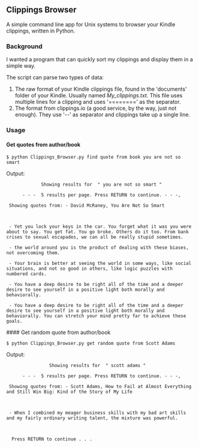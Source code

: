 ## Clippings Browser

A simple command line app for Unix systems to browser your Kindle clippings, written in Python.

### Background

I wanted a program that can quickly sort my clippings and display them in a simple way. 

The script can parse two types of data:

1. The raw format of your Kindle clippings file, found in the 'documents' folder of your Kindle. Usually named *My_clippings.txt.*
This file uses multiple lines for a clipping and uses '========' as the separator.
2. The format from clippings.io (a good service, by the way, just not enough). They use '--' as separator and clippings take up a single line.


### Usage

#### Get quotes from author/book

```
$ python Clippings_Browser.py find quote from book you are not so smart
```

Output:
```
             Showing results for  " you are not so smart " 		 
 
   	  - - -  5 results per page. Press RETURN to continue. - - -, 

 Showing quotes from: - David McRaney, You Are Not So Smart 



 - Yet you lock your keys in the car. You forget what it was you were about to say. You get fat. You go broke. Others do it too. From bank crises to sexual escapades, we can all be really stupid sometimes.

 - the world around you is the product of dealing with these biases, not overcoming them.

 - Your brain is better at seeing the world in some ways, like social situations, and not so good in others, like logic puzzles with numbered cards.

 - You have a deep desire to be right all of the time and a deeper desire to see yourself in a positive light both morally and behaviorally.

 - You have a deep desire to be right all of the time and a deeper desire to see yourself in a positive light both morally and behaviorally. You can stretch your mind pretty far to achieve these goals.
```

    
#### Get random quote from author/book

```
$ python Clippings_Browser.py get random quote from Scott Adams
```


Output:

```
                Showing results for  " scott adams " 		 
 
   	  - - -  5 results per page. Press RETURN to continue. - - -, 
 
 Showing quotes from: - Scott Adams, How to Fail at Almost Everything and Still Win Big: Kind of the Story of My Life 



 - When I combined my meager business skills with my bad art skills and my fairly ordinary writing talent, the mixture was powerful.
 
 
 
  Press RETURN to continue . . . 
```

